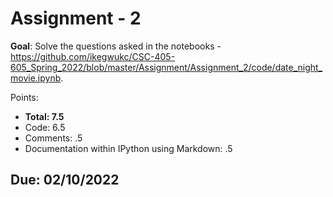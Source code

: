 # Assignment - 2

**Goal**: Solve the questions asked in the notebooks - <https://github.com/ikegwukc/CSC-405-605_Spring_2022/blob/master/Assignment/Assignment_2/code/date_night_movie.ipynb>.

Points:
- **Total: 7.5**
- Code: 6.5
- Comments: .5
- Documentation within IPython using Markdown: .5

## Due: 02/10/2022